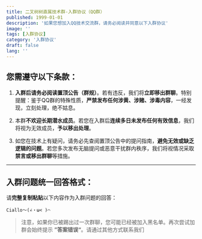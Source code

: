 ```yaml
---
title: 二叉树树直属技术群-入群协议（QQ群）
published: 1999-01-01
description: '如果您想加入QQ技术交流群，请务必阅读并同意以下入群协议'
image: ''
tags: [入群协议]
category: '入群协议'
draft: false 
lang: ''
---
```


## 您需遵守以下条款：

1. **入群后请务必阅读置顶公告（群规）**。若有违反，我们将**立即移出群聊**。特别提醒：鉴于QQ群的特殊性质，**严禁发布任何涉黄、涉赌、涉毒内容**，一经发现，立刻处理，绝不姑息。

2. 本群**不欢迎长期潜水成员**。若您在入群后**连续多日未发布任何有效信息**，我们将视为无效成员，**予以移出处理**。

3. 如您在技术上有疑问，请务必先查阅置顶公告中的提问指南，**避免无效或缺乏逻辑的问题**。若您多次发布无脑提问或恶意干扰群内秩序，我们将视情况采取**禁言或移出群聊**等措施。

---

## 入群问题统一回答格式：

请**完整复制粘贴**以下内容作为入群问题的回答：

```
Ciallo～(∠・ω< )⌒
```

> 注意，如果你已被踢出过一次群聊，您可能已经被加入黑名单。再次尝试加群会始终提示 **”答案错误“**。请通过其他方式联系我们
